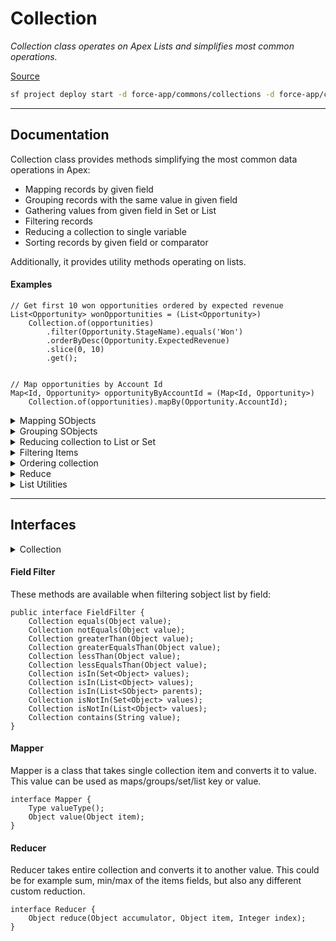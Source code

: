 # Collection
*Collection class operates on Apex Lists and simplifies most common operations.*

[Source](https://github.com/pkozuchowski/Apex-Opensource-Library/tree/master/force-app/commons/collections)

```bash
sf project deploy start -d force-app/commons/collections -d force-app/commons/shared -o sfdxOrg
```

---
## Documentation

Collection class provides methods simplifying the most common data operations in Apex:
- Mapping records by given field
- Grouping records with the same value in given field
- Gathering values from given field in Set or List
- Filtering records
- Reducing a collection to single variable
- Sorting records by given field or comparator

Additionally, it provides utility methods operating on lists.
#### Examples
```apex
// Get first 10 won opportunities ordered by expected revenue
List<Opportunity> wonOpportunities = (List<Opportunity>)
    Collection.of(opportunities)
        .filter(Opportunity.StageName).equals('Won')
        .orderByDesc(Opportunity.ExpectedRevenue)
        .slice(0, 10)
        .get();


// Map opportunities by Account Id
Map<Id, Opportunity> opportunityByAccountId = (Map<Id, Opportunity>)
    Collection.of(opportunities).mapBy(Opportunity.AccountId);
```

<details>
    <summary>Mapping SObjects</summary>
    Collection class can be used to map sObjects by field value.

Collection class can reduce list of items to map - depending on used method, this can be:
- Mapping sobjects by field
- Mapping 2 fields of sobject as key and value pair
- Mappings sobject by concatenation of 2 fields
- Mapping by Mapper class implementations for key or key and value.
  Mapper interface derives value from Collection item that will be put in the map.  
  Example use case for this is when you have custom mapping that is occurring often through the code.

Mapping expects the key to be unique, if it's not - the last item in the list wins.

#### Mapping by field 
Map collection of sObjects by any field. Framework will check field's type and dynamically construct map with correct key and value type.
```apex
Map<Id, Opportunity> opportunityByAccountId = (Map<Id, Opportunity>)
    Collection.of(opportunities).mapBy(Opportunity.AccountId);

Map<String, Opportunity> opportunityByName = (Map<String, Opportunity>)
    Collection.of(opportunities).mapBy(Opportunity.Name);
```

#### Mapping between two fields
Selected fields will be mapped as a key to value map.
```apex
Map<Id, Id> ownerByAccountId = (Map<Id, Id>)
    Collection.of(opportunities).mapBy(Opportunity.AccountId, Opportunity.OwnerId);
```

#### Mapping by concatenation
Map's key will be a concatenation of two fields. There's no separator between fields.
```apex
Map<String, JunctionObject__c> mapByParents = (Map<String, JunctionObject__c>)
    Collection.of(junctions).mapByConcatenation(JunctionObject__c.Parent1__c, JunctionObject__c.Parent2__c);
```

#### Mapping by custom mapper class
Sometimes organizations will have very specific data translations that are often executed through the code.
In that case, it's possible to implement Mapper interface and reuse it in many places.
```apex
Map<Integer, Account> accountsByDay = (Map<Integer, Account>)
    Collection.of(accounts).mapBy(new MapperByCreatedDay());


public class MapperByCreatedDay implements Collection.Mapper {

    // Should return value derived from Collections item
    public Object value(Object item) {
        SObject so = (SObject) item;
        Datetime createdDate = (Datetime) so.get('CreatedDate');
        return createdDate.day();
    }

    // Should return type of value - this will also become Map's key or value type, depending where mapper is used.
    public Type valueType() { return Integer.class; }
}
```

</details>

<details>
    <summary>Grouping SObjects</summary>

Grouping is similar to mapping, except the key is non-unique among Collection items.
The result map's value will be a list of items mapped by the same key.  
Grouping provides the same methods as mapping.

### Recipes
#### Grouping by field
Group collection of sObjects by any field.
```apex
Map<Id, Opportunity[]> opportunitiesByAccountId = (Map<Id, Opportunity[]>)
    Collection.of(opportunities).groupBy(Opportunity.AccountId);

Map<Id, Opportunity[]> opportunitiesByOwner = (Map<Id, Opportunity[]>)
    Collection.of(opportunities).mapBy(Opportunity.OwnerId);

Map<String, Opportunity[]> opportunitiesByStage = (Map<String, Opportunity[]>)
    Collection.of(opportunities).mapBy(Opportunity.StageName);
```
#### Grouping between two fields
Selected fields will be mapped as key to list of values map.
```apex
Map<Id, Id[]> accountIdsByOwner = (Map<Id, Id[]>)
    Collection.of(opportunities).groupBy(Opportunity.OwnerId, Opportunity.AccountId);
```
#### Group by concatenation of 2 fields
Map's key will be concatenation of 2 fields. There's no separator between fields
```apex
Map<String, JunctionObject__c[]> = (Map<String, JunctionObject__c[]>)
    Collection.of(junctions).groupByConcatenation(JunctionObject__c.Parent1__c, JunctionObject__c.Parent2__c);
```

</details>

<details>
  <summary>Reducing collection to List or Set</summary>

Calling getSet() or getList() with sobject field, we will get List or Set of field values.  
Mapper interface can also be used to derive values from sObjects or any other item type.
#### Getting Set of values
```apex
Set<String> strings = Collection.of(opportunities).getSetString(Opportunity.Name);
Set<Id> ids = Collection.of(opportunities).getSetId(Opportunity.Id);
Set<Integer> integers = Collection.of(opportunities).getSetInteger(Opportunity.FiscalYear);

//Any Type
Set<Datetime> createdDates = (Set<Datetime>) Collection.of(opportunities).getSet(Opportunity.CreatedDate);
```
#### Getting List of values
```apex
List<String> strings = Collection.of(opportunities).getListString(Opportunity.Name);
List<Id> ids = Collection.of(opportunities).getListId(Opportunity.Id);
List<Integer> integers = Collection.of(opportunities).getListInteger(Opportunity.FiscalYear);

//Any Type
List<Datetime> createdDates = (List<Datetime>) Collection.of(opportunities).getList(Opportunity.CreatedDate);
```
#### All Methods
```apex
Set<Id> getSetId(SObjectField field);
Set<String> getSetString(SObjectField field);
Set<Integer> getSetInteger(SObjectField field);
Object getSet(SObjectField field);
Object getSet(Mapper valueMapper);


List<Id> getListId(SObjectField field);
List<String> getListString(SObjectField field);
List<Integer> getListInteger(SObjectField field);
List<Object> getList(SObjectField field);
List<Object> getList(Mapper valueMapper);
```

</details>


<details>
  <summary>Filtering Items</summary>

Collection can filter out records based on given conditions.  
Filtering can be combined with any other reduction method - mapping, grouping, getting set and so on.
#### Methods
```apex
FieldFilter filter(SObjectField field);
Collection filter(Condition filter);
Collection filterAlike(SObject prototype);
```
#### Filtering sObjects by value of the field.
```apex
Opportunity opp = (Opportunity) Collection.of(opportunities)
    .filter(Opportunity.Stage).equals('Won')
    .getFirst();
```
#### Filtering with complex logic
```apex
CollectionConditions c = new CollectionConditions();
List<Opportunity> filtered = (List<Opportunity>) Collection.of(opportunities)
    .filter(
        c.ORs(
            c.ANDs(
                c.field(Opportunity.NextStep).contains('Analysis'),
                c.field(Opportunity.HasOpenActivity).equals(true),
                c.field(Opportunity.LastActivityDate).lessEqualsThan(Date.today()),
                c.field(Opportunity.LastActivityDate).greaterThan(Date.today().addDays(-2))
            ),
            c.field(Opportunity.NextStep).notEquals('Analysis')
        )
    )
    .get();
```
#### Filtering similar records
Will filter records that have the same value set as given example
```apex
List<Opportunity> filtered = (List<Opportunity>) Collection.of(opportunities)
    .filterAlike(new Opportunity(
        StageName = 'Prospect',
        AccountId = myAccount.Id
    ))
    .get();
```

</details>

<details>
  <summary>Ordering collection</summary>

Order methods can sort list by sobject field or custom comparator.
#### Order by SObject field.
```apex
List<Opportunity> sortedOpportunities = (List<Opportunity>)
    Collection.of(opportunities)
        .orderAsc(Opportunity.CreatedDate)
        .get();
```
#### Order using custom comparator class
```apex
List<Opportunity> opportunities = (List<Opportunity>)
    Collection.of(opportunities)
        .orderBy(new ReverseProbabilityComparator())
        .get();

private class ReverseProbabilityComparator implements Comparator {
    public Integer compare(Object thisItem, Object otherItem) {
        Opportunity thisOpp = (Opportunity) thisItem;
        Opportunity otherOpp = (Opportunity) otherItem;

        if (thisOpp.Probability < otherOpp.Probability) {
            return 1;
        } else if (thisOpp.Probability > otherOpp.Probability) {
            return -1;

        } else {
            return 0;
        }
    }
}

```
</details>

<details>
  <summary>Reduce</summary>

Reduce collection to single aggregated value or completely different data structure.  
Framework provides a few out of the box arithmetic reductions, but any kind of transformation is possible by implementing custom Reducer class.
```apex
Decimal getSum(SObjectField field);
Decimal getAverage(SObjectField field);
Decimal getMin(SObjectField field);
Decimal getMax(SObjectField field);
Object reduce(Reducer reducer, Object initialValue);

Decimal sum = Collection.of(opportunities).getSum(Opportunity.Amount);
```
</details>


<details>
  <summary>List Utilities</summary>
#### Slicing list
```apex
Collection.of(contacts).slice(0, 10).get(); //=> returns first 10 contacts  
Collection.of(contacts).slice(new List<Integer>{0, 2, 4, 9}).get(); //=> returns contacts from given indexes  
```
#### First / Last and other
These methods are NPE safe and will return null if list is empty.
```apex
Collection.of(contacts).getFirst(); //=> returns first element or null
Collection.of(contacts).getLast();  //=> returns last element or null  
Collection.of(contacts).removeLast();  //=> removes last element   
```
</details>


---
## Interfaces

<details>
  <summary>Collection</summary>

```java
interface Collection {
    public static Collection of (List<Object> items);

    List<Object> get();
    Object getFirst();
    Object getLast();
    Object get(Integer i);
    Object getRandom();
    Collection add(Integer index, Object element);
    Collection add(Object element);
    Collection addAll(List<Object> elements);
    Collection addAll(Set<Object> elements);
    Collection remove(Integer index);
    Collection removeLast();
    Collection clear();
    Collection slice(Integer start, Integer stop);
    Collection slice(List<Integer> indexes);
    
    Boolean isNotEmpty();
    Boolean isEmpty();
    Integer size();
    FieldFilter filter(SObjectField field);
    Collection filter(Condition filter);
    Collection filterAlike(SObject prototype);
    
    
    Object reduce(Reducer reducer, Object initialValue);
    
    Decimal getSum(SObjectField field);
    Decimal getAverage(SObjectField field);
    Decimal getMin(SObjectField field);
    Decimal getMax(SObjectField field);
    
    
    List<Id> getListId(SObjectField field);
    List<String> getListString(SObjectField field);
    List<Integer> getListInteger(SObjectField field);
    List<Object> getList(SObjectField field);
    List<Object> getList(Mapper valueMapper);
    
    Set<Id> getSetId(SObjectField field);
    Set<String> getSetString(SObjectField field);
    Set<Integer> getSetInteger(SObjectField field);
    Object getSet(SObjectField field);
    Object getSet(Mapper valueMapper);
    
    Object mapBy(SObjectField field);
    Object mapBy(SObjectField keyField, SObjectField valueField);
    Object mapBy(Mapper keyMapper);
    Object mapBy(Mapper keyMapper, Mapper valueMapper);
    Object mapByConcatenation(SObjectField field1, SObjectField field2);
    
    
    Object groupBy(SObjectField field);
    Object groupBy(SObjectField keyField, SObjectField valueField);
    Object groupBy(Mapper keyMapper);
    Object groupBy(Mapper keyMapper, Mapper valueMapper);
    Object groupByConcatenation(SObjectField field1, SObjectField field2);
    
    
    Collection orderAsc(SObjectField field);
    Collection orderDesc(SObjectField field);
    Collection orderBy(Comparator comparator);
}
```
</details>

#### Field Filter
These methods are available when filtering sobject list by field:
```apex
public interface FieldFilter {
    Collection equals(Object value);
    Collection notEquals(Object value);
    Collection greaterThan(Object value);
    Collection greaterEqualsThan(Object value);
    Collection lessThan(Object value);
    Collection lessEqualsThan(Object value);
    Collection isIn(Set<Object> values);
    Collection isIn(List<Object> values);
    Collection isIn(List<SObject> parents);
    Collection isNotIn(Set<Object> values);
    Collection isNotIn(List<Object> values);
    Collection contains(String value);
}
```

#### Mapper
Mapper is a class that takes single collection item and converts it to value. This value can be used as maps/groups/set/list key or value.
```apex
interface Mapper {
    Type valueType();
    Object value(Object item);
}
```

#### Reducer
Reducer takes entire collection and converts it to another value. This could be for example sum, min/max of the items fields, but also any different custom reduction.
```apex
interface Reducer {
    Object reduce(Object accumulator, Object item, Integer index);
}
```
